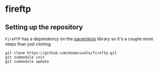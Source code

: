 # fireftp

## Setting up the repository

`FireFTP` has a dependency on the [paramikojs](https://github.com/mimecuvalo/paramikojs) library so it's a couple more steps than just cloning.

    git clone https://github.com/mimecuvalo/fireftp.git
    git submodule init
    git submodule update
